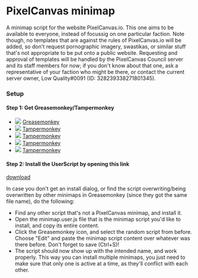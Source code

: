 # PixelCanvas minimap

A minimap script for the website PixelCanvas.io. This one aims to be available to everyone, instead of focussig on one particular faction. Note though, no templates that are against the rules of PixelCanvas.io will be added, so don't request pornographic imagery, swastikas, or similar stuff that's not appropriate to be put onto a public website. Requesting and approval of templates will be handled by the PixelCanvas Council server and its staff members for now; if you don't know about that one, ask a representative of your faction who might be there, or contact the current server owner, Low Quality#0091 (ID: 328239338271801345).

### Setup
#### Step 1: Get Greasemonkey/Tampermonkey 
* ![](https://raw.githubusercontent.com/reek/anti-adblock-killer/gh-pages/images/firefox.png) [Greasemonkey](https://addons.mozilla.org/firefox/addon/greasemonkey/)
* ![](https://raw.githubusercontent.com/reek/anti-adblock-killer/gh-pages/images/chrome.png) [Tampermonkey](https://chrome.google.com/webstore/detail/tampermonkey/dhdgffkkebhmkfjojejmpbldmpobfkfo)
* ![](https://raw.githubusercontent.com/reek/anti-adblock-killer/gh-pages/images/opera.png) [Tampermonkey](https://addons.opera.com/extensions/details/tampermonkey-beta/)
* ![](https://raw.githubusercontent.com/reek/anti-adblock-killer/gh-pages/images/safari.png) [Tampermonkey](https://safari.tampermonkey.net/tampermonkey.safariextz)
* ![](https://raw.githubusercontent.com/reek/anti-adblock-killer/gh-pages/images/msedge.png) [Tampermonkey](https://www.microsoft.com/store/p/tampermonkey/9nblggh5162s)

#### Step 2: Install the UserScript by opening this link
[download](https://github.com/LowQuality/Abyss/raw/master/minimap.user.js)

In case you don't get an install dialog, or find the script overwriting/being overwritten by other minimaps in Greasemonkey (since they got the same file name), do the following:
- Find any other script that's not a PixelCanvas minimap, and install it.
- Open the minimap.user.js file that is the minimap script you'd like to install, and copy its entire content.
- Click the Greasemonkey icon, and select the random script from before. Choose "Edit" and paste the minimap script content over whatever was there before. Don't forget to save (Ctrl+S)!
- The script should now show up with the intended name, and work properly. This way you can install multiple minimaps, you just need to make sure that only one is active at a time, as they'll conflict with each other.
